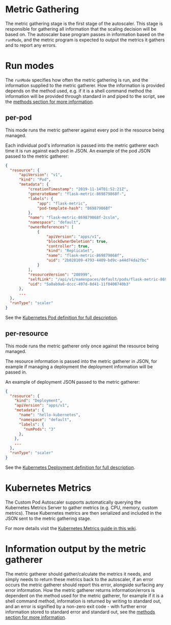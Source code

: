 # Metric Gathering

The metric gathering stage is the first stage of the autoscaler. This stage is responsible for gathering all
information that the scaling decision will be based on. The autoscaler base program passes in information based on the
`runMode`, and the metric program is expected to output the metrics it gathers and to report any errors.

# Run modes

The `runMode` specifies how often the metric gathering is run, and the information supplied to the metric gatherer. How
the information is provided depends on the method used, e.g. if it is a shell command method the information will be
provided through standard in and piped to the script, see the [methods section for more information](./methods.md).

## per-pod

This mode runs the metric gatherer against every pod in the resource being managed.

Each individual pod's information is passed into the metric gatherer each time it is run against  each pod in JSON. An
example of the pod JSON passed to the metric gatherer:

```json
{
  "resource": {
      "apiVersion": "v1",
      "kind": "Pod",
      "metadata": {
          "creationTimestamp": "2019-11-14T01:52:21Z",
          "generateName": "flask-metric-869879868f-",
          "labels": {
              "app": "flask-metric",
              "pod-template-hash": "869879868f"
          },
          "name": "flask-metric-869879868f-2cslm",
          "namespace": "default",
          "ownerReferences": [
              {
                  "apiVersion": "apps/v1",
                  "blockOwnerDeletion": true,
                  "controller": true,
                  "kind": "ReplicaSet",
                  "name": "flask-metric-869879868f",
                  "uid": "2b028109-4793-4409-bd9c-a44d74da2fbc"
              }
          ],
          "resourceVersion": "208999",
          "selfLink": "/api/v1/namespaces/default/pods/flask-metric-869879868f-2cslm",
          "uid": "5a0ab9a6-dccc-497d-8d41-11f0408740b3"
      },
      ...
  },
  "runType": "scaler"
}
```

See the [Kubernetes Pod definition for full
description](https://kubernetes.io/docs/reference/generated/kubernetes-api/v1.17/#pod-v1-core).

## per-resource

This mode runs the metric gatherer only once against the resource being managed.

The resource information is passed into the metric gatherer in JSON, for example if managing a deployment the
deployment information will be passed in.

An example of deployment JSON passed to the metric gatherer:

```json
{
  "resource": {
    "kind": "Deployment",
    "apiVersion": "apps/v1",
    "metadata": {
      "name": "hello-kubernetes",
      "namespace": "default",
      "labels": {
        "numPods": "3"
      },
    },
    ...
  },
  "runType": "scaler"
}
```

See the [Kubernetes Deployment definition for full
description](https://kubernetes.io/docs/reference/generated/kubernetes-api/v1.17/#deployment-v1-apps).

# Kubernetes Metrics

The Custom Pod Autoscaler supports automatically querying the Kubernetes Metrics Server to gather metrics (e.g. CPU,
memory, custom metrics). These Kubernetes metrics are then serialized and included in the JSON sent to the metric
gathering stage.

For more details visit the [Kubernetes Metrics guide in this wiki](./kubernetes-metrics.md).

# Information output by the metric gatherer

The metric gatherer should gather/calculate the metrics it needs, and simply needs to return these
metrics back to the autoscaler, if an error occurs the metric gatherer should report this error,
alongside surfacing any error information.
How the metric gatherer returns information/errors is dependent on the method used for the metric
gatherer, for example if it is a shell command method, information is returned by writing to
standard out, and an error is signified by a non-zero exit code - with further error information
stored to standard error and standard out, see the [methods section for more information](./methods.md).
